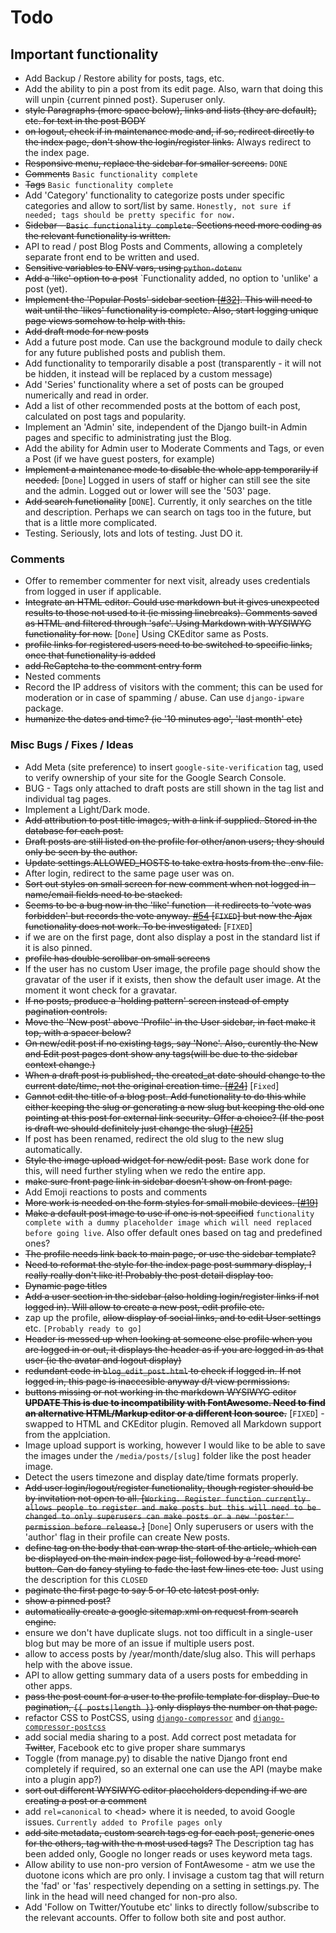 # Todo

## Important functionality

* Add Backup / Restore ability for posts, tags, etc.
* Add the ability to pin a post from its edit page. Also, warn that doing this
  will unpin {current pinned post}. Superuser only.
* ~~style Paragraphs (more space below), links and lists (they are default),
  etc. for text in the post BODY~~
* ~~on logout, check if in maintenance mode and, if so, redirect directly to the
  index page, don't show the login/register links.~~ Always redirect to the
  index page.
* ~~Responsive menu, replace the sidebar for smaller screens.~~ `DONE`
* ~~Comments~~ `Basic functionality complete`
* ~~Tags~~ `Basic functionality complete`
* Add 'Category' functionality to categorize posts under specific categories and
  allow to sort/list by same. `Honestly, not sure if needed; tags should be
  pretty specific for now.`
* ~~Sidebar - `Basic functionality complete`. Sections need more coding as the
  relevant functionality is written.~~
* API to read / post Blog Posts and Comments, allowing a completely separate
  front end to be written and used.
* ~~Sensitive variables to ENV vars, using `python-dotenv`~~
* ~~Add a 'like' option to a post~~ `Functionality added, no option to 'unlike'
  a post (yet).
* ~~Implement the 'Popular Posts' sidebar section
  [[#32](https://github.com/seapagan/myblog/issues/32)]. This will need to wait
  until the 'likes' functionality is complete. Also, start logging unique page
  views somehow to help with this.~~
* ~~Add draft mode for new posts~~
* Add a future post mode. Can use the background module to daily check for any
  future published posts and publish them.
* Add functionality to temporarily disable a post (transparently - it will not
  be hidden, it instead will be replaced by a custom message)
* Add 'Series' functionality where a set of posts can be grouped numerically
  and read in order.
* Add a list of other recommended posts at the bottom of each post, calculated
  on post tags and popularity.
* Implement an 'Admin' site, independent of the Django built-in Admin pages and
  specific to administrating just the Blog.
* Add the ability for Admin user to Moderate Comments and Tags, or even a Post
  (if we have guest posters, for example)
* ~~Implement a maintenance mode to disable the whole app temporarily if
  needed.~~ [`Done`] Logged in users of staff or higher can still see the site
  and the admin. Logged out or lower will see the '503' page.
* ~~Add search functionality~~ [`DONE`]. Currently, it only searches on the
  title and description. Perhaps we can search on tags too in the future, but
  that is a little more complicated.
* Testing. Seriously, lots and lots of testing. Just DO it.

### Comments

* Offer to remember commenter for next visit, already uses  credentials from
  logged in user if applicable.
* ~~Integrate an HTML editor. Could use markdown but it gives unexpected results
  to those not used to it (ie missing linebreaks). Comments saved as HTML and
  filtered through 'safe'. Using Markdown with WYSIWYG functionality for now.~~
  [`Done`] Using CKEditor same as Posts.
* ~~profile links for registered users need to be switched to specific links,
  once that functionality is added~~
* ~~add ReCaptcha to the comment entry form~~
* Nested comments
* Record the IP address of visitors with the comment; this can be used for
  moderation or in case of spamming / abuse. Can use `django-ipware` package.
* ~~humanize the dates and time? (ie '10 minutes ago', 'last month' etc)~~

### Misc Bugs / Fixes / Ideas

* Add Meta (site preference) to insert `google-site-verification` tag, used to
  verify ownership of your site for the Google Search Console.
* BUG - Tags only attached to draft posts are still shown in the tag list and
  individual tag pages.
* Implement a Light/Dark mode.
* ~~Add attribution to post title images, with a link if supplied. Stored in the
  database for each post.~~
* ~~Draft posts are still listed on the profile for other/anon users; they
  should only be seen by the author.~~
* ~~Update settings.ALLOWED_HOSTS to take extra hosts from the .env file.~~
* After login, redirect to the same page user was on.
* ~~Sort out styles on small screen for new comment when not logged in -
  name/email fields need to be stacked.~~
* ~~Seems to be a bug now in the 'like' function - it redirects to 'vote was
  forbidden' but records the vote anyway.
  [#54](https://github.com/seapagan/myblog/issues/54) [`FIXED`] but now the
  Ajax functionality does not work. To be investigated.~~ [`FIXED`]
* if we are on the first page, dont also display a post in the standard list if
  it is also pinned.
* ~~profile has double scrollbar on small screens~~
* If the user has no custom User image, the profile page should show the
  gravatar of the user if it exists, then show the default user image. At the
  moment it wont check for a gravatar.
* ~~If no posts, produce a 'holding pattern' screen instead of empty pagination
  controls.~~
* ~~Move the 'New post' above 'Profile' in the User sidebar, in fact make it
  top, with a spacer below?~~
* ~~On new/edit post if no existing tags, say 'None'. Also, curently the New and
  Edit post pages dont show any tags(will be due to the sidebar context
  change.)~~
* ~~When a draft post is published, the created_at date should change to the
  current date/time, not the original creation time.
  [[#24](https://github.com/seapagan/myblog/issues/24)]~~ [`Fixed`]
* ~~Cannot edit the title of a blog post. Add functionality to do this while
  either keeping the slug or generating a new slug but keeping the old one
  pointing at this post for external link security. Offer a choice? (If the post
  is draft we should definitely just change the slug)
  [[#25](https://github.com/seapagan/myblog/issues/25)]~~
* If post has been renamed, redirect the old slug to the new slug automatically.
* ~~Style the image upload widget for new/edit post.~~ Base work done for this,
  will need further styling when we redo the entire app.
* ~~make sure front page link in sidebar doesn't show on front page.~~
* Add Emoji reactions to posts and comments
* ~~More work is needed on the form styles for small mobile devices.
  [[#19](https://github.com/seapagan/myblog/issues/19)]~~
* ~~Make a default post image to use if one is not specified~~ `functionality
  complete with a dummy placeholder image which will need replaced before going
  live`. Also offer default ones based on tag and predefined ones?
* ~~The profile needs link back to main page, or use the sidebar template?~~
* ~~Need to reformat the style for the index page post summary  display, I
  really really don't like it! Probably the post detail display too.~~
* ~~Dynamic page titles~~
* ~~Add a user section in the sidebar (also holding login/register links if not
  logged in). Will allow to create a new post, edit profile etc.~~
* zap up the profile, ~~allow display of social links, and to edit User
  settings~~ etc. `[Probably ready to go]`
* ~~Header is messed up when looking at someone else profile when you are logged
  in or out, it displays the header as if you are logged in as that user (ie the
  avatar and logout display)~~
* ~~redundant code in `blog_edit_post.html` to check if logged in. If not logged
  in, this page is inaccesible anyway d/t view permissions.~~
* ~~buttons missing or not working in the markdown WYSIWYG editor **UPDATE This
  is due to incompatibility with FontAwesome. Need to find an alternative
  HTML/Markup editor or a different Icon source.**~~ [`FIXED`] - swapped to HTML
  and CKEditor plugin. Removed all Markdown support from the applciation.
* Image upload support is working, however I would like to be able to save the
  images under the `/media/posts/[slug]` folder like the post header image.
* Detect the users timezone and display date/time formats properly.
* ~~Add user login/logout/register functionality, though register should be by
  invitation not open to all. [`Working. Register function currently allows
  people to register and make posts but this will need to be changed to only
  superusers can make posts or a new 'poster' permission before release.`]~~
  [`Done`] Only superusers or users with the 'author' flag in their profile can
  create New posts.
* ~~define tag on the body that can wrap the start of the article, which can be
  displayed on the main index page list, followed by a 'read more' button. Can
  do fancy styling to fade the last few lines etc too.~~ Just using the
  description for this `CLOSED`
* ~~paginate the first page to say 5 or 10 etc latest post only.~~
* ~~show a pinned post?~~
* ~~automatically create a google sitemap.xml on request from search engine.~~
* ensure we don't have duplicate slugs. not too difficult in a single-user blog
  but may be more of an issue if multiple users post.
* allow to access posts by /year/month/date/slug also. This will perhaps help
  with the above issue.
* API to allow getting summary data of a users posts for embedding in other
  apps.
* ~~pass the post count for a user to the profile template for display. Due to
  pagination, `{{ posts|length }}` only displays the number on that page.~~
* refactor CSS to PostCSS, using [`django-compressor`][djc] and
  [`django-compressor-postcss`][djc-postcss]
* add social media sharing to a post. Add correct post metadata for ~~Twitter~~,
  Facebook etc to give proper share summarys
* Toggle (from manage.py) to disable the native Django front end completely if
  required, so an external one can use the API (maybe make into a plugin app?)
* ~~sort out different WYSIWYG editor placeholders depending if we are creating
  a post or a comment~~
* add `rel=canonical` to \<head\> where it is needed, to avoid Google issues.
  `Currently added to Profile pages only`
* ~~add site metadata, custom search tags eg for each post, generic ones for the
  others, tag with the n most used tags?~~ The Description tag has been added
  only, Google no longer reads or uses keyword meta tags.
* Allow ability to use non-pro version of FontAwesome - atm we use the duotone
  icons which are pro only. I invisage a custom tag that will return the 'fad'
  or 'fas' respectively depending on a setting in settings.py. The link in the
  head will need changed for non-pro also.
* Add 'Follow on Twitter/Youtube etc' links to directly follow/subscribe to the
  relevant accounts. Offer to follow both site and post author.

[djc]: https://github.com/django-compressor/django-compressor
[djc-postcss]: https://github.com/Pithikos/django-compressor-postcss
